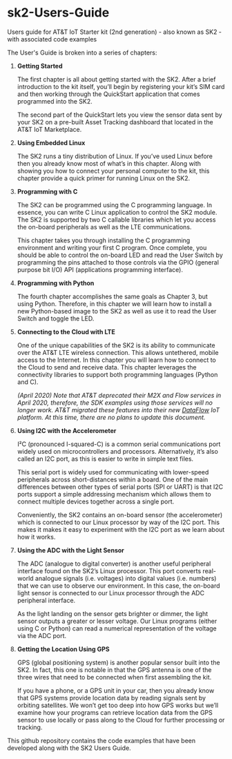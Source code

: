 # sk2-Users-Guide
Users guide for AT&T IoT Starter kit (2nd generation) - also known as SK2 - with associated code examples

The User's Guide is broken into a series of chapters:

1. **Getting Started**

    The first chapter is all about getting started with the SK2. After a brief introduction to the kit itself, you’ll begin by registering your kit’s SIM card and then working through the QuickStart application that comes programmed into the SK2.
    
    The second part of the QuickStart lets you view the sensor data sent by your SK2 on a pre-built Asset Tracking dashboard that located in the AT&T IoT Marketplace.

2. **Using Embedded Linux**

    The SK2 runs a tiny distribution of Linux. If you’ve used Linux before then you already know most of what’s in this chapter. Along with showing you how to connect your personal computer to the kit, this chapter provide a quick primer for running Linux on the SK2.

3. **Programming with C**

    The SK2 can be programmed using the C programming language. In essence, you can write C Linux application to control the SK2 module. The SK2 is supported by two C callable libraries which let you access the on-board peripherals as well as the LTE communications.
    
    This chapter takes you through installing the C programming environment and writing your first C program. Once complete, you should be able to control the on-board LED and read the User Switch by programming the pins attached to those controls via the GPIO (general purpose bit I/O) API (applications programming interface).

4. **Programming with Python**

   The fourth chapter accomplishes the same goals as Chapter 3, but using Python. Therefore, in this chapter we will learn how to install a new Python-based image to the SK2 as well as use it to read the User Switch and toggle the LED.

5. **Connecting to the Cloud with LTE**

    One of the unique capabilities of the SK2 is its ability to communicate over the AT&T LTE wireless connection. This allows untethered, mobile access to the Internet. In this chapter you will learn how to connect to the Cloud to send and receive data. This chapter leverages the connectivity libraries to support both programming languages (Python and C).
	
	*(April 2020) Note that AT&T deprecated their M2X and Flow services in April 2020, therefore, the SDK examples using those services will no longer work. AT&T migrated these features into their new [DataFlow](https://dataflow.iot.att.com/ "DataFlow") IoT platform. At this time, there are no plans to update this document.*

6. **Using I2C with the Accelerometer**

    I²C (pronounced I-squared-C) is a common serial communications port widely used on microcontrollers and processors. Alternatively, it’s also called an I2C port, as this is easier to write in simple text files.
    
    This serial port is widely used for communicating with lower-speed peripherals across short-distances within a board. One of the main differences between other types of serial ports (SPI or UART) is that I2C ports support a simple addressing mechanism which allows them to connect multiple devices together across a single port.
    
    Conveniently, the SK2 contains an on-board sensor (the accelerometer) which is connected to our Linux processor by way of the I2C port. This makes it makes it easy to experiment with the I2C port as we learn about how it works.

7. **Using the ADC with the Light Sensor**

    The ADC (analogue to digital converter) is another useful peripheral interface found on the SK2’s Linux processor. This port converts real-world analogue signals (i.e. voltages) into digital values (i.e. numbers) that we can use to observe our environment. In this case, the on-board light sensor is connected to our Linux processor through the ADC peripheral interface. 
    
    As the light landing on the sensor gets brighter or dimmer, the light sensor outputs a greater or lesser voltage. Our Linux programs (either using C or Python) can read a numerical representation of the voltage via the ADC port.

8. **Getting the Location Using GPS**

    GPS (global positioning system) is another popular sensor built into the SK2. In fact, this one is notable in that the GPS antenna is one of the three wires that need to be connected when first assembling the kit. 
    
    If you have a phone, or a GPS unit in your car, then you already know that GPS systems provide location data by reading signals sent by orbiting satellites. We won’t get too deep into how GPS works but we’ll examine how your programs can retrieve location data from the GPS sensor to use locally or pass along to the Cloud for further processing or tracking.

This github repository contains the code examples that have been developed along with the SK2 Users Guide.
